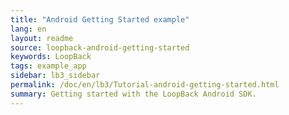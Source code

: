 ```yaml
---
title: "Android Getting Started example"
lang: en
layout: readme
source: loopback-android-getting-started
keywords: LoopBack
tags: example_app
sidebar: lb3_sidebar
permalink: /doc/en/lb3/Tutorial-android-getting-started.html
summary: Getting started with the LoopBack Android SDK.
---
```

